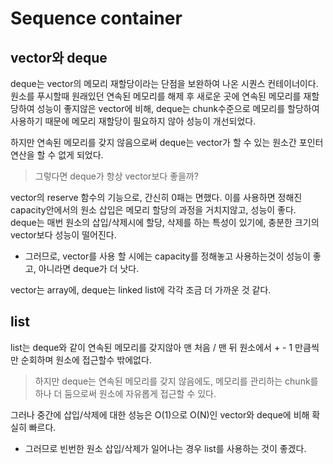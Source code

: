 # Sequence container

## vector와 deque
deque는 vector의 메모리 재할당이라는 단점을 보완하여 나온 시퀀스 컨테이너이다. 원소를 푸시할때 원래있던 연속된 메모리를 해제 후 새로운 곳에 연속된 메모리를 재할당하여 성능이 좋지않은 vector에 비해, deque는 chunk수준으로 메모리를 할당하여 사용하기 때문에 메모리 재할당이 필요하지 않아 성능이 개선되었다.  

하지만 연속된 메모리를 갖지 않음으로써 deque는 vector가 할 수 있는 원소간 포인터 연산을 할 수 없게 되었다.  

> 그렇다면 deque가 항상 vector보다 좋을까?  

vector의 reserve 함수의 기능으로, 간신히 0패는 면했다. 이를 사용하면 정해진 capacity안에서의 원소 삽입은 메모리 할당의 과정을 거치지않고, 성능이 좋다.  
deque는 매번 원소의 삽입/삭제시에 할당, 삭제를 하는 특성이 있기에, 충분한 크기의 vector보다 성능이 떨어진다. 

- 그러므로, vector를 사용 할 시에는 capacity를 정해놓고 사용하는것이 성능이 좋고, 아니라면 deque가 더 낫다.  

vector는 array에, deque는 linked list에 각각 조금 더 가까운 것 같다.


## list
list는 deque와 같이 연속된 메모리를 갖지않아 맨 처음 / 맨 뒤 원소에서 + - 1 만큼씩만 순회하며 원소에 접근할수 밖에없다.
> 하지만 deque는 연속된 메모리를 갖지 않음에도, 메모리를 관리하는 chunk를 하나 더 둠으로써 원소에 자유롭게 접근할 수 있다.  

그러나 중간에 삽입/삭제에 대한 성능은 O(1)으로 O(N)인 vector와 deque에 비해 확실히 빠르다.   
- 그러므로 빈번한 원소 삽입/삭제가 일어나는 경우 list를 사용하는 것이 좋겠다.
